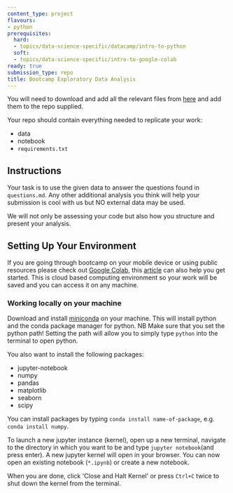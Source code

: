 ```yaml
---
content_type: project
flavours:
- python
prerequisites:
  hard:
  - topics/data-science-specific/datacamp/intro-to-python
  soft:
  - topics/data-science-specific/intro-to-google-colab
ready: true
submission_type: repo
title: Bootcamp Exploratory Data Analysis
---
```


You will need to download and add all the relevant files from [here](https://drive.google.com/drive/folders/1scmLfz6SswLqKoj1S6s3VytezCR7m_dJ?usp=sharing) and add them to the repo supplied.

Your repo should contain everything needed to replicate your work:
- data
- notebook
- `requirements.txt`

## Instructions

Your task is to use the given data to answer the questions found in `questions.md`. Any other additional analysis you think will help your submission is cool with us but NO external data may be used.

We will not only be assessing your code but also how you structure and present your analysis.

## Setting Up Your Environment

If you are going through bootcamp on your mobile device or using public resources please check out [Google Colab](https://colab.research.google.com/notebooks/intro.ipynb), this [article](https://towardsdatascience.com/intro-to-google-colab-for-data-analytics-da5e3a37af8a) can also help you get started.
This is cloud based computing environment so your work will be saved and you can access it on any machine.

### Working locally on your machine

Download and install [miniconda](https://docs.conda.io/en/latest/miniconda.html) on your machine. This will install python
and the conda package manager for python. NB Make sure that you set the
python path! Setting the path will allow you to simply type `python`
into the terminal to open python.

You also want to install the following packages:  
- jupyter-notebook
- numpy
- pandas
- matplotlib
- seaborn
- scipy

You can install packages by typing `conda install name-of-package`, e.g.
`conda install numpy`.

To launch a new jupyter instance (kernel), open up a new terminal, navigate to the directory in which you want to be
and type `jupyter notebook`(and press enter). A new jupyter kernel will open in your browser. You can now open an existing
notebook (`*.ipynb`) or create a new notebook.

When you are done, click 'Close and Halt Kernel' or press `Ctrl+C` twice to shut down the kernel from the terminal.
